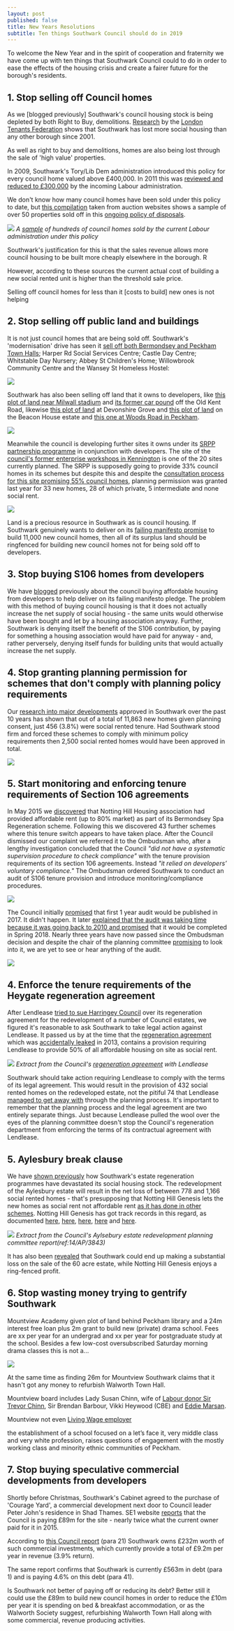 ```yaml
---
layout: post
published: false
title: New Years Resolutions
subtitle: Ten things Southwark Council should do in 2019
---
```

To welcome the New Year and in the spirit of cooperation and fraternity we have come up with ten things that Southwark Council could to do in order to ease the effects of the housing crisis and create a fairer future for the borough's residents.

## 1. Stop selling off Council homes
As we [blogged previously] Southwark's council housing stock is being depleted by both Right to Buy, demolitions. [Research](http://www.londontenants.org/publications/other/Boroughs%20SR%20loss%20or%20gain%202001-17%20(FF4).jpg) by the [London Tenants Federation](http://londontenants.org) shows that Southwark has lost more social housing than any other borough since 2001.

As well as right to buy and demolitions, homes are also being lost through the sale of 'high value' properties. 

In 2009, Southwark's Tory/Lib Dem administration introduced this policy for every council home valued above £400,000. In 2011 this was [reviewed and reduced to £300,000](http://moderngov.southwark.gov.uk/documents/s19458/Report%20Review%20of%20Void%20Disposal%20Strategy.pdf) by the incoming Labour administration.

We don't know how many council homes have been sold under this policy to date, but [this compilation](http://35percent.org/img/sold_by_southwark.pdf) taken from auction websites shows a sample of over 50 properties sold off in this [ongoing policy of disposals](http://moderngov.southwark.gov.uk/ieDecisionDetails.aspx?AIId=48244).

![](http://35percent.org/img/samplecouncilhomessold.png)
*A [sample](/sold_by_southwark.pdf) of hundreds of council homes sold by the current Labour administration under this policy*

Southwark's justification for this is that the sales revenue allows more council housing to be built more cheaply elsewhere in the borough. R

However, according to these sources the current actual cost of building a new social rented unit is higher than the threshold sale price. 

 Selling off council homes for less than it [costs to build] new ones is not helping 

## 2. Stop selling off public land and buildings
It is not just council homes that are being sold off. Southwark's 'modernisation' drive has seen it [sell off both Bermondsey and Peckham Town Halls](http://35percent.org/southwark-town-halls/); Harper Rd Social Services Centre; Castle Day Centre; Whitstable Day Nursery; Abbey St Children's Home; Willowbrook Community Centre and the Wansey St Homeless Hostel:

![](http://35percent.org/img/selloff2.png)

Southwark has also been selling off land that it owns to developers, like [this plot of land near Milwall stadium](http://moderngov.southwark.gov.uk/ieDecisionDetails.aspx?Id=5885) and [its former car pound](http://moderngov.southwark.gov.uk/ieDecisionDetails.aspx?Id=6563) off the Old Kent Road, likewise [this plot of land](http://moderngov.southwark.gov.uk/ieIssueDetails.aspx?IId=50017404&PlanId=0&Opt=3#AI50577) at Devonshire Grove and [this plot of land](http://moderngov.southwark.gov.uk/ieDecisionDetails.aspx?Id=3755) on the Beacon House estate and [this one at Woods Road in Peckham](http://moderngov.southwark.gov.uk/ieDecisionDetails.aspx?AIId=29450).

<a href="http://35percent.org/img/soldland.png"><img src="http://35percent.org/img/soldland.png"></a>

Meanwhile the council is developing further sites it owns under its [SRPP partnership programme](https://www.southwark.gov.uk/regeneration/southwark-regeneration-in-partnership-programme) in conjunction with developers. The site of the [council's former enterprise workshops in Kennington](https://www.southwark.gov.uk/regeneration/southwark-regeneration-in-partnership-programme?chapter=7) is one of the 20 sites currently planned. The SRPP is supposedly going to provide 33% council homes in its schemes but despite this and despite the [consultation process for this site promising 55% council homes](https://consultations.southwark.gov.uk/planning-and-regeneration/2nd-round-consultation-braganza-street-workshops/supporting_documents/Braganza%20Online.pdf), planning permission was granted last year for 33 new homes, 28 of which private, 5 intermediate and none social rent.

![](http://35percent.org/img/braganzascheme2.png)

Land is a precious resource in Southwark as is council housing. If Southwark genuinely wants to deliver on its [failing manifesto promise](http://35percent.org/2018-11-12-11000-council-homes-manifesto-pledge/) to build 11,000 new council homes, then all of its surplus land should be ringfenced for building new council homes not for being sold off to developers.

## 3. Stop buying S106 homes from developers
We have [blogged](http://35percent.org/2018-11-12-11000-council-homes-manifesto-pledge/#buying-affordable-housing-instead) previously about the council buying affordable housing from developers to help deliver on its failing manifesto pledge. The problem with this method of buying council housing is that it does not actually increase the net supply of social housing - the same units would otherwise have been bought and let by a housing association anyway. Further, Southwark is denying itself the benefit of the S106 contribution, by paying for something a housing association would have paid for anyway - and, rather perversely, denying itself funds for building units that would actually increase the net supply.

## 4. Stop granting planning permission for schemes that don't comply with planning policy requirements
Our [research into major developments](http://35percent.org/img/major-schemes) approved in Southwark over the past 10 years has shown that out of a total of 11,863 new homes given planning consent, just 456 (3.8%) were social rented tenure. Had Southwark stood firm and forced these schemes to comply with minimum policy requirements then 2,500 social rented homes would have been approved in total.

![](http://35percent.org/img/majschemes.png)

## 5. Start monitoring and enforcing tenure requirements of Section 106 agreements
In May 2015 we [discovered](https://www.southwarknews.co.uk/news/southwark-council-probes-44-missing-social-homes/) that Notting Hill Housing association had provided affordable rent (up to 80% market) as part of its Bermondsey Spa Regeneration scheme. Following this we discovered 43 further schemes where this tenure switch appears to have taken place. After the Council dismissed our complaint we referred it to the Ombudsman who, after a lengthy investigation concluded that the Council _"did not have a systematic supervision procedure to check compliance"_ with the tenure provision requirements of its section 106 agreements. Instead _"it relied on developers’ voluntary compliance."_ The Ombudsman ordered Southwark to conduct an audit of S106 tenure provision and introduce monitoring/compliance procedures. 

![](http://35percent.org/img/LGOFinalDecisionSOR.png)

The Council initially [promised](https://www.southwarknews.co.uk/news/gov-report-finds-council-failed-years-monitor-developers-broken-promises-provide-social-housing/) that first 1 year audit would be published in 2017. It didn't happen. It later [explained that the audit was taking time because it was going back to 2010 and promised](https://www.southwarknews.co.uk/news/council-will-clamp-housing-providers-flunk-affordable-housing-promises/) that it would be completed in Spring 2018. Nearly three years have now passed since the Ombudsman decision and despite the chair of the planning committee [promising](https://twitter.com/cllrmseaton/status/1058056214230253573) to look into it, we are yet to see or hear anything of the audit.

![](http://35percent.org/img/snauditpromise2.png)

## 4. Enforce the tenure requirements of the Heygate regeneration agreement
After Lendlease [tried to sue Harringey Council](https://www.insidehousing.co.uk/news/lendlease-sues-haringey-council-over-4bn-vehicle-59072) over its regeneration agreement for the redevelopment of a number of Council estates, we figured it's reasonable to ask Southwark to take legal action against Lendlease. It passed us by at the time that the [regeneration agreement](https://southwarknotes.files.wordpress.com/2013/02/ra.pdf) which was [accidentally leaked](https://www.newstatesman.com/news/2013/02/southwark-accidentally-leaks-confidential-information) in 2013, contains a provision requiring Lendlease to provide 50% of all affordable housing on site as social rent.

![](http://35percent.org/img/ratenuresplit.png)
*Extract from the Council's [regeneration agreement](https://southwarknotes.files.wordpress.com/2013/02/ra.pdf) with Lendlease*

Southwark should take action requiring Lendlease to comply with the terms of its legal agreement. This would result in the provision of 432 social rented homes on the redeveloped estate, not the pitiful 74 that Lendlease [managed to get away with](https://www.theguardian.com/cities/2015/jun/25/london-developers-viability-planning-affordable-social-housing-regeneration-oliver-wainwright) through the planning process. It's important to remember that the planning process and the legal agreement are two entirely separate things. Just because Lendlease pulled the wool over the eyes of the planning committee doesn't stop the Council's regeneration department from enforcing the terms of its contractual agreement with Lendlease. 

## 5. Aylesbury break clause
We have [shown previously](http://35percent.org/the-southwark-clearances/) how Southwark's estate regeneration programmes have devastated its social housing stock. The redevelopment of the Aylesbury estate will result in the net loss of between 778 and 1,166 social rented homes - that's presupposing that Notting Hill Genesis lets the new homes as social rent not affordable rent [as it has done in other schemes](https://www.southwarknews.co.uk/news/council-takes-no-legal-action-over-44-missing-social-housing-units/). Notting Hill Genesis has got track records in this regard, as documented [here]( http://35percent.org/2017-01-16-draft-more-on-notting-hill/#former-notting-hill-exec-spills-beans-on-ceo), [here](https://www.theguardian.com/housing-network/2015/aug/14/social-housing-britain-future-profit-purpose-genesis), [here](https://www.theguardian.com/society/2018/jun/13/fury-affordable-homes-redeveloped-sold-housing-associations), [here](https://www.theguardian.com/society/2018/jun/13/fury-affordable-homes-redeveloped-sold-housing-associations) and [here](https://www.theguardian.com/society/2018/mar/24/london-social-housing-sell-off-protest-luxury-hotel).

![](http://35percent.org/img/aylesburynetloss.png)
*Extract from the Council's Aylsebury estate redevelopment planning committee report(ref:14/AP/3843)*

It has also been [revealed](https://www.theguardian.com/cities/2018/sep/12/london-council-aylesbury-estate-development-southwark-financial-risk) that Southwark could end up making a substantial loss on the sale of the 60 acre estate, while Notting Hill Genesis enjoys a ring-fenced profit.  

## 6. Stop wasting money trying to gentrify Southwark
Mountview Academy given plot of land behind Peckham library and a 24m interest free loan plus 2m grant to build new (private) drama school. Fees are xx per year for an undergrad and xx per year for postgraduate study at the school. Besides a few low-cost oversubscribed Saturday morning drama classes this is not a...

![](http://35percent.org/img/mview.jpg)



At the same time as finding 26m for Mountview Southwark claims that it hasn't got any money to refurbish Walworth Town Hall.

Mountview board includes Lady Susan Chinn, wife of [Labour donor Sir Trevor Chinn](https://www.totalpolitics.com/articles/news/sir-trevor-chinn-becomes-latest-labour-donor-fund-dan-jarvis-machine), Sir Brendan Barbour, Vikki Heywood (CBE) and [Eddie Marsan](https://twitter.com/eddiemarsan).

Mountview not even [Living Wage employer](https://www.livingwage.org.uk/accredited-living-wage-employers)

the establishment of a school focused on a let’s face it, very middle class and very white profession, raises questions of engagement with the mostly working class and minority ethnic communities of Peckham.

## 7. Stop buying speculative commercial developments from developers
Shortly before Christmas, Southwark's Cabinet agreed to the purchase of 'Courage Yard', a commercial development next door to Council leader Peter John's residence in Shad Thames. SE1 website [reports](https://www.london-se1.co.uk/news/view/9791) that the Council is paying £89m for the site - nearly twice what the current owner paid for it in 2015.

According to [this Council report](http://moderngov.southwark.gov.uk/documents/s76412/Report%20Treasury%20Management%20Outturn.pdf) (para 21) Southwark owns £232m worth of such commercial investments, which currently provide a total of £9.2m per year in revenue (3.9% return). 

The same report confirms that Southwark is currently £563m in debt (para 1) and is paying 4.6% on this debt (para 41). 

Is Southwark not better of paying off or reducing its debt?
Better still it could use the £89m to build new council homes in order to reduce the £10m per year it is spending on bed & breakfast accommodation, or as the Walworth Society suggest, refurbishing Walworth Town Hall along with some commercial, revenue producing activities. 
